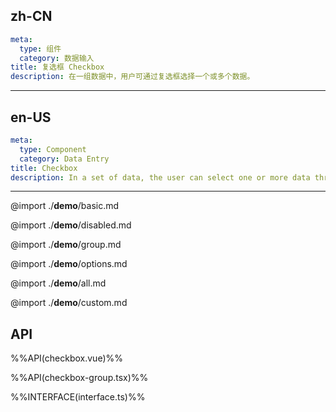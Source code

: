 ## zh-CN
```yaml
meta:
  type: 组件
  category: 数据输入
title: 复选框 Checkbox
description: 在一组数据中，用户可通过复选框选择一个或多个数据。
```
---
## en-US
```yaml
meta:
  type: Component
  category: Data Entry
title: Checkbox
description: In a set of data, the user can select one or more data through the check box.
```
---

@import ./__demo__/basic.md

@import ./__demo__/disabled.md

@import ./__demo__/group.md

@import ./__demo__/options.md

@import ./__demo__/all.md

@import ./__demo__/custom.md

## API

%%API(checkbox.vue)%%

%%API(checkbox-group.tsx)%%

%%INTERFACE(interface.ts)%%
